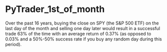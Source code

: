 # PyTrader_1st_of_month
Over the past 16 years, buying the close on SPY (the S&P 500 ETF) on the last day of the month and selling one day later would result in a successful trade 63% of the time with an average return of 0.37% (as opposed to 0.03% and a 50%-50% success rate if you buy any random day during this period).

